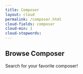 ```yaml
---
title: Composer
layout: cloud
permalink: /composer.html
cloud-fields: composer
cloud-min: 1
cloud-stopwords:
---
```


## Browse Composer
Search for your favorite composer!
